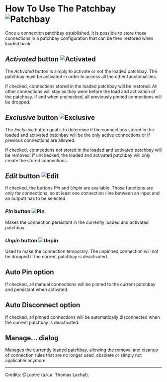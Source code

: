 # How To Use The Patchbay ![Patchbay](../src/images/itemPatchbay.png) 

Once a connection patchbay established, it is possible to store those connections in a patchbay configuration that can be then restored when loaded back.

## *Activated* button ![Activated](../src/images/itemActivate.png)

The *Activated* button is simply to activate or not the loaded patchbay. The patchbay must be activated in order to access all the other functionalities.

If checked, connections stored in the loaded patchbay will be restored. All other connections will stay as they were before the load and activation of the patchbay. If and when unchecked, all previously pinned connections will be dropped.

## *Exclusive* button ![Exclusive](../src/images/itemExclusive.png)

The *Exclusive* button goal it to determine if the connections stored in the loaded and activated patchbay will be the only active connections or if previous connections are allowed.

If checked, connections not stored in the loaded and activated patchbay will be removed. If unchecked, the loaded and activated patchbay will only create the stored connections.

## *Edit* button ![Edit](../src/images/itemEdit.png)

If checked, the buttons *Pin* and *Unpin* are available. Those functions are only for connections, so at least one connection (line between an input and an output) has to be selected.

### *Pin* button ![Pin](../src/images/itemPin.png)

Makes the connection persistant in the currently loaded and activated patchbay.

### *Unpin* button ![Unpin](../src/images/itemUnpin.png)

Used to make the connection temporary. The unpinned connection will not be dropped if the current patchbay is deactivated.

## Auto Pin option

If checked, all manual connections will be pinned to the current patchbay and persistant when activated.

## Auto Disconnect option

If checked, all pinned connections will be automatically disconnected when the current patchbay is deactivated.

## Manage... dialog

Manages the currently loaded patchbay, allowing the removal and cleanup of connection rules that are no longer used, obsolete or simply not applicable anymore.


---
Credits: @Lootre (a.k.a. Thomas Lachat).
